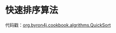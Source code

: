 # 快速排序算法

代码戳：[org.byron4j.cookbook.algrithms.QuickSort](../src/main/java/org/byron4j/cookbook/algrithms/QuickSort.java)